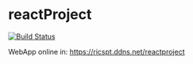 # reactProject

[![Build Status](https://dev.azure.com/ricardosantos9521/GitHub%20Projects/_apis/build/status/ricardosantos9521.reactProject?branchName=master&stageName=Build&jobName=BuildJob)](https://dev.azure.com/ricardosantos9521/GitHub%20Projects/_build/latest?definitionId=21&branchName=master)

WebApp online in: https://ricspt.ddns.net/reactproject
